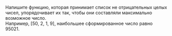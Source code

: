 Напишите функцию, которая принимает список не отрицательных целых чисел, упорядочивает их так, чтобы они составляли максимально возможное число.  
Например, [50, 2, 1, 9], наибольшее сформированное число равно 95021.
